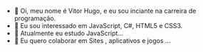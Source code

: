 - 👋 Oi, meu nome é Vitor Hugo, e eu sou inciante na carreira de programação.
- 👀 Eu sou interessado em JavaScript, C#, HTML5 e CSS3.
- 🌱 Atualmente eu estudo JavaScript...
- 💞️ Eu quero colaborar em Sites ,  aplicativos e jogos ...


<!---
Lapsse/Lapsse is a ✨ special ✨ repository because its `README.md` (this file) appears on your GitHub profile.
You can click the Preview link to take a look at your changes.
--->
